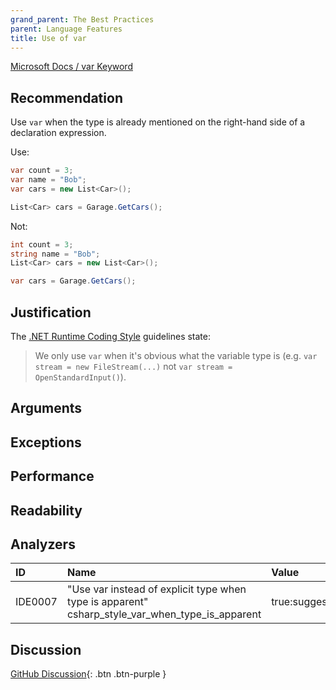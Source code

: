 ```yaml
---
grand_parent: The Best Practices
parent: Language Features
title: Use of var
---
```


[Microsoft Docs / var Keyword](https://docs.microsoft.com/dotnet/csharp/language-reference/keywords/var)

## Recommendation

Use `var` when the type is already mentioned on the right-hand side of a declaration expression.

Use:

```cs
var count = 3;
var name = "Bob";
var cars = new List<Car>();

List<Car> cars = Garage.GetCars();
```

Not:

```cs
int count = 3;
string name = "Bob";
List<Car> cars = new List<Car>();

var cars = Garage.GetCars();
```

## Justification

The [.NET Runtime Coding Style](https://github.com/dotnet/runtime/blob/master/docs/coding-guidelines/coding-style.md) guidelines state:

> We only use `var` when it's obvious what the variable type is (e.g. `var stream = new FileStream(...)` not `var stream = OpenStandardInput()`).

## Arguments

## Exceptions

## Performance

## Readability

## Analyzers

| ID | Name | Value
|:-|:-|:-|
| IDE0007 | "Use var instead of explicit type when type is apparent"<br>csharp_style_var_when_type_is_apparent | true:suggestion |

## Discussion

[GitHub Discussion](https://github.com/kmgallahan/Style-as-Code/issues/3){: .btn .btn-purple }
